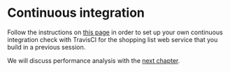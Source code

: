 # Continuous integration

Follow the instructions on [this
page](https://robots.thoughtbot.com/configure-travis-ci-for-go) in order to set
up your own continuous integration check with TravisCI for the shopping list
web service that you build in a previous session.


We will discuss performance analysis with the [next chapter](../3-profiling/1-benchmarks.md).

